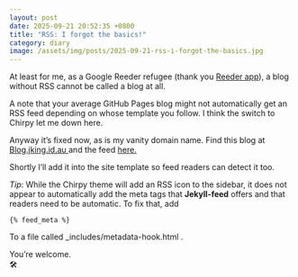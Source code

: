```yaml
---
layout: post
date: 2025-09-21 20:52:35 +0800
title: "RSS: I forgot the basics!"
category: diary
image: /assets/img/posts/2025-09-21-rss-i-forgot-the-basics.jpg
---
```


At least for me, as a Google Reeder refugee (thank you [Reeder app](https://www.reederapp.com)), a blog without RSS cannot be called a blog at all.  
  
A note that your average GitHub Pages blog might not automatically get an RSS feed depending on whose template you follow. I think the switch to Chirpy let me down here.  
  
Anyway it’s fixed now, as is my vanity domain name. Find this blog at [Blog.jking.id.au ](https://blog.jking.id.au)and the feed [here.](https://blog.jking.id.au/feed.xml)  
  
Shortly I’ll add it into the site template so feed readers can detect it too.  
  
*Tip*: While the Chirpy theme will add an RSS icon to the sidebar, it does not appear to automatically add the meta tags that **Jekyll-feed** offers and that readers need to be automatic. To fix that, add  
  
```
{% feed_meta %}

```
  
To a file called _includes/metadata-hook.html .  
  
You’re welcome.  
🛠️  